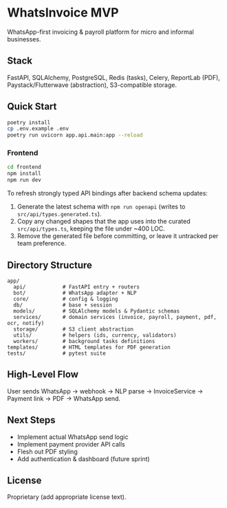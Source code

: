 # WhatsInvoice MVP

WhatsApp-first invoicing & payroll platform for micro and informal businesses.

## Stack
FastAPI, SQLAlchemy, PostgreSQL, Redis (tasks), Celery, ReportLab (PDF), Paystack/Flutterwave (abstraction), S3-compatible storage.

## Quick Start
```bash
poetry install
cp .env.example .env
poetry run uvicorn app.api.main:app --reload
```

### Frontend
```bash
cd frontend
npm install
npm run dev
```

To refresh strongly typed API bindings after backend schema updates:
1. Generate the latest schema with `npm run openapi` (writes to `src/api/types.generated.ts`).
2. Copy any changed shapes that the app uses into the curated `src/api/types.ts`, keeping the file under ~400 LOC.
3. Remove the generated file before committing, or leave it untracked per team preference.

## Directory Structure
```
app/
  api/            # FastAPI entry + routers
  bot/            # WhatsApp adapter + NLP
  core/           # config & logging
  db/             # base + session
  models/         # SQLAlchemy models & Pydantic schemas
  services/       # domain services (invoice, payroll, payment, pdf, ocr, notify)
  storage/        # S3 client abstraction
  utils/          # helpers (ids, currency, validators)
  workers/        # background tasks definitions
templates/        # HTML templates for PDF generation
tests/            # pytest suite
```

## High-Level Flow
User sends WhatsApp → webhook → NLP parse → InvoiceService → Payment link → PDF → WhatsApp send.

## Next Steps
- Implement actual WhatsApp send logic
- Implement payment provider API calls
- Flesh out PDF styling
- Add authentication & dashboard (future sprint)

## License
Proprietary (add appropriate license text).

